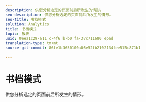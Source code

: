 ```yaml
---
description: 供您分析选定的页面前后所发生的情形。
seo-description: 供您分析选定的页面前后所发生的情形。
seo-title: 书档模式
solution: Analytics
title: 书档模式
topic: 报表
uuid: 0eea1c29-a11 c-4f6 b-b0 fa-37c711680 epad
translation-type: tm+mt
source-git-commit: 86fe1b3650100a05e52fb2102134fee515c871b1

---
```



# 书档模式

供您分析选定的页面前后所发生的情形。

